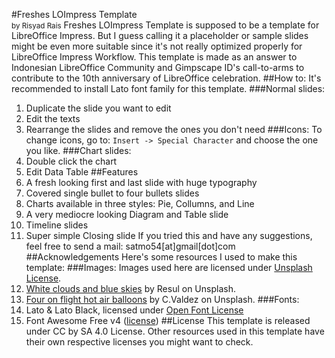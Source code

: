 #Freshes LOImpress Template <br /><small>by Risyad Rais</small>
Freshes LOImpress Template is supposed to be a template for LibreOffice
Impress. But I guess calling it a placeholder or sample slides might be even
more suitable since it's not really optimized properly for LibreOffice Impress
Workflow.
This template is made as an answer to Indonesian LibreOffice Community and
Gimpscape ID's call-to-arms to contribute to the 10th anniversary of
LibreOffice celebration.
##How to:
It's recommended to install Lato font family for this template.
###Normal slides:
1. Duplicate the slide you want to edit
2. Edit the texts
3. Rearrange the slides and remove the ones you don't need
###Icons:
To change icons, go to: ``Insert -> Special Character`` and choose the one you
like.
###Chart slides:
1. Double click the chart
2. Edit Data Table
##Features
1. A fresh looking first and last slide with huge typography
2. Covered single bullet to four bullets slides
3. Charts available in three styles: Pie, Collumns, and Line
4. A very mediocre looking Diagram and Table slide
5. Timeline slides
6. Super simple Closing slide
If you tried this and have any suggestions, feel free to send a mail: satmo54[at]gmail[dot]com
##Acknowledgements
Here's some resources I used to make this template:
###Images:
Images used here are licensed under [Unsplash License](https://unsplash.com/license).
1. [White clouds and blue skies](https://unsplash.com/photos/DbwYNr8RPbg) by Resul on Unsplash.
2. [Four on flight hot air balloons](https://unsplash.com/photos/HcuKlhq4osM) by C.Valdez on Unsplash.
###Fonts:
1. Lato & Lato Black, licensed under
[Open Font License](https://scripts.sil.org/cms/scripts/page.php?site_id=nrsi&id=OFL)
2. Font Awesome Free v4 ([license](https://fontawesome.com/license/free))
##License
This template is released under CC by SA 4.0 License. Other resources used in
this template have their own respective licenses you might want to check.
